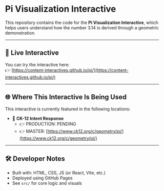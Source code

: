 # Pi Visualization Interactive

This repository contains the code for the **Pi Visualization Interactive**, which helps users understand how the number 3.14 is derived through a geometric demonstration.

---

## 🔗 Live Interactive

You can try the interactive here:  
👉 [https://content-interactives.github.io/pi/](https://content-interactives.github.io/pi/)

---

## 🌐 Where This Interactive Is Being Used

This interactive is currently featured in the following locations:

- 📘 **CK-12 Intent Response**  
  - 👉 PRODUCTION: PENDING
  - 👉 MASTER: [https://www.ck12.org/c/geometry/pi/](https://www.ck12.org/c/geometry/pi/)

---

## 🛠️ Developer Notes

- Built with: HTML, CSS, JS (or React, Vite, etc.)
- Deployed using GitHub Pages
- See `src/` for core logic and visuals

